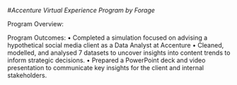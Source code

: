 #*Accenture Virtual Experience Program by Forage*

Program Overview:

Program Outcomes:
•	Completed a simulation focused on advising a hypothetical social media client as a Data Analyst at Accenture
•	Cleaned, modelled, and analysed 7 datasets to uncover insights into content trends to inform strategic decisions.
•	Prepared a PowerPoint deck and video presentation to communicate key insights for the client and internal stakeholders.

